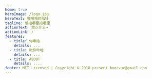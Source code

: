 ```yaml
---
home: true
heroImage: /logo.jpg
heroText: 啪啪啪的指针
tagline: 想指哪里指哪里
actionText: 放点什么→
actionLink: /
features:
  - title: 你瞅啥
    details: ...
  - title: 瞅你咋地
    details: ...
  - title: ABOUT
    details: ....
footer: MIT Licensed | Copyright © 2018-present bootvue@gmail.com
---
```

